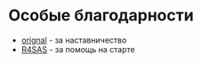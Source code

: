 # Особые благодарности

* [orignal](https://github.com/orignal) - за наставничество
* [R4SAS](https://github.com/r4sas) - за помощь на старте
